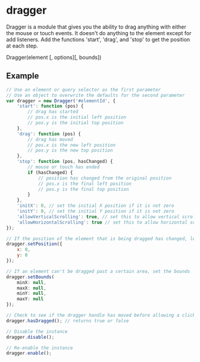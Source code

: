 dragger
=======

Dragger is a module that gives you the ability to drag anything with either the mouse or touch events. It doesn't do anything to the element except for add listeners. Add the functions 'start', 'drag', and 'stop' to get the position at each step.

Dragger(element [, options][, bounds])

Example
-------

```js
// Use an element or query selector as the first parameter
// Use an object to overwrite the defaults for the second parameter
var dragger = new Dragger('#elementId', {
    'start': function (pos) {
        // drag has started
        // pos.x is the initial left position
        // pos.y is the initial top position
    },
    'drag': function (pos) {
        // drag has moved
        // pos.x is the new left position
        // pos.y is the new top position
    },
    'stop': function (pos, hasChanged) {
        // mouse or touch has ended
        if (hasChanged) {
            // position has changed from the original position
            // pos.x is the final left position
            // pos.y is the final top position
        }
    },
    'initX': 0, // set the initial X position if it is not zero
    'initY': 0, // set the initial Y position if it is not zero
    'allowVerticalScrolling': true, // set this to allow vertical scrolling on touch devices
    'allowHorizontalScrolling': true // set this to allow horizontal scrolling on touch devices
});

// If the position of the element that is being dragged has changed, let the dragger know
dragger.setPosition({
    x: 0,
    y: 0
});

// If an element can't be dragged past a certain area, set the bounds
dragger.setBounds(
    minX: null,
    maxX: null,
    minY: null,
    maxY: null
});

// Check to see if the dragger handle has moved before allowing a click
dragger.hasDragged(); // returns true or false

// Disable the instance
dragger.disable();

// Re-enable the instance
dragger.enable();
```